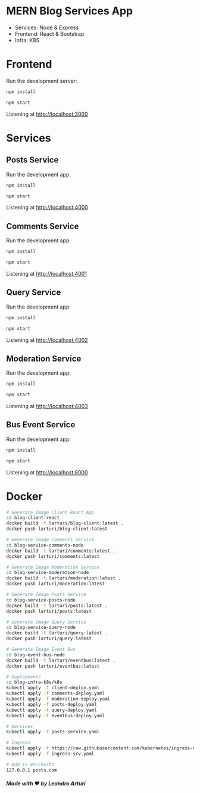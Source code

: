 # MERN Blog Services App

- Services: Node & Express
- Frontend: React & Bootstrap
- Infra: K8S

# Frontend

Run the development server:

```bash
npm install

npm start
```

Listening at <http://localhost:3000>

# Services

## Posts Service

Run the development app:

```bash
npm install

npm start
```

Listening at <http://localhost:4000>

## Comments Service

Run the development app:

```bash
npm install

npm start
```

Listening at <http://localhost:4001>

## Query Service

Run the development app:

```bash
npm install

npm start
```

Listening at <http://localhost:4002>

## Moderation Service

Run the development app:

```bash
npm install

npm start
```

Listening at <http://localhost:4003>

## Bus Event Service

Run the development app:

```bash
npm install

npm start
```

Listening at <http://localhost:8000>

# Docker

```bash
# Generate Image Client React App
cd blog-client-react
docker build -t larturi/blog-client:latest .
docker push larturi/blog-client:latest

# Generate Image Comments Service
cd blog-service-comments-node
docker build -t larturi/comments:latest .
docker push larturi/comments:latest

# Generate Image Moderation Service
cd blog-service-moderation-node
docker build -t larturi/moderation:latest .
docker push larturi/moderation:latest

# Generate Image Posts Service
cd blog-service-posts-node
docker build -t larturi/posts:latest .
docker push larturi/posts:latest

# Generate Image Query Service
cd blog-service-query-node
docker build -t larturi/query:latest .
docker push larturi/query:latest

# Generate Image Event Bus
cd blog-event-bus-node
docker build -t larturi/eventbus:latest .
docker push larturi/eventbus:latest

# Deployments
cd blog-infra-k8s/k8s
kubectl apply -f client-deploy.yaml
kubectl apply -f comments-deploy.yaml
kubectl apply -f moderation-deploy.yaml
kubectl apply -f posts-deploy.yaml
kubectl apply -f query-deploy.yaml
kubectl apply -f eventbus-deploy.yaml

# Services
kubectl apply -f posts-service.yaml

# Ingress
kubectl apply -f https://raw.githubusercontent.com/kubernetes/ingress-nginx/controller-v1.6.4/deploy/static/provider/cloud/deploy.yaml
kubectl apply -f ingress-srv.yaml

# Add in etc/hosts
127.0.0.1 posts.com

```

##### Made with ❤️ by Leandro Arturi
